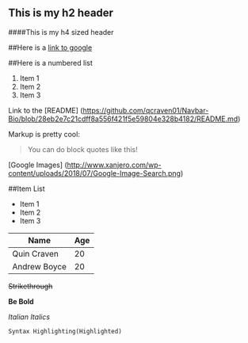 ﻿## This is my h2 header####This is my h4 sized header##Here is a [link to google](http:www.google.com)##Here is a numbered list1. Item 11. Item 21. Item 3Link to the [README]  (https://github.com/qcraven01/Navbar-Bio/blob/28eb2e7c21cdff8a556f421f5e59804e328b4182/README.md)Markup is pretty cool:> You can do block quotes like this! [Google Images] (http://www.xanjero.com/wp-content/uploads/2018/07/Google-Image-Search.png)##Item List * Item 1* Item 2* Item 3Name              | Age     ----------------| --------------Quin Craven    |   20Andrew Boyce |   20~~Strikethrough~~**Be Bold***Italian* *Italics*    Syntax Highlighting(Highlighted)